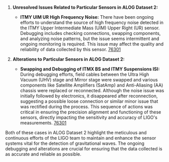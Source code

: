 1. **Unresolved Issues Related to Particular Sensors in ALOG Dataset 2:**
   - **ITMY UIM UR High Frequency Noise:** There have been ongoing efforts to understand the source of high frequency noise detected in the ITMY Upper Intermediate Mass (UIM) Upper Right (UR) sensor. Debugging includes checking connections, swapping components, and analyzing noise patterns, but the issue seems intermittent and ongoing monitoring is required. This issue may affect the quality and reliability of data collected by this sensor. 
     [76301](https://alog.ligo-la.caltech.edu/aLOG/index.php?callRep=76301)

2. **Alterations to Particular Sensors in ALOG Dataset 2:**
   - **Swapping and Debugging of ITMX BS and ITMY Suspensions ISI:** During debugging efforts, field cables between the Ultra High Vacuum (UHV) stage and Mirror stage were swapped and various components like Satellite Amplifiers (SatAmp) and Anti-Aliasing (AA) chassis were replaced or reconnected. Although the noise issue was initially followed by electronics, it disappeared after reconnection, suggesting a possible loose connection or similar minor issue that was rectified during the process. This sequence of actions was critical in ensuring the precision alignment and functioning of these sensors, directly impacting the sensitivity and accuracy of LIGO's measurements.
     [76301](https://alog.ligo-la.caltech.edu/aLOG/index.php?callRep=76301) 

Both of these cases in ALOG Dataset 2 highlight the meticulous and continuous efforts of the LIGO team to maintain and enhance the sensor systems vital for the detection of gravitational waves. The ongoing debugging and alterations are crucial for ensuring that the data collected is as accurate and reliable as possible.